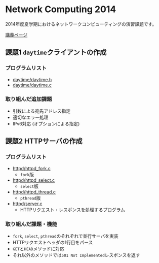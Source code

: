 Network Computing 2014
====

2014年度夏学期におけるネットワークコンピューティングの演習課題です。

[講義ページ](http://lecture.nc.u-tokyo.ac.jp/)

課題1 `daytime`クライアントの作成
----
### プログラムリスト
* [daytime/daytime.h](/daytime/daytime.h)
* [daytime/daytime.c](/daytime/daytime.c)

### 取り組んだ追加課題
* 引数による宛先アドレス指定
* 適切なエラー処理
* IPv6対応 (オプションによる指定)

課題2 HTTPサーバの作成
----
### プログラムリスト
* [httpd/httpd_fork.c](/httpd/httpd_fork.c)
  * `fork`版
* [httpd/httpd_select.c](/httpd/httpd_select.c)
  * `select`版
* [httpd/httpd_thread.c](/httpd/httpd_thread.c)
  * `pthread`版
* [httpd/server.c](/httpd/server.c)
  * HTTPリクエスト・レスポンスを処理するプログラム

### 取り組んだ課題・機能
* `fork`, `select`, `pthread`のそれぞれで並行サーバを実装
* HTTPリクエストヘッダの1行目をパース
* `GET`と`HEAD`メソッドに対応
* それ以外のメソッドでは`501 Not Implemented`レスポンスを返す
